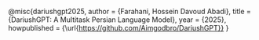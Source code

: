 @misc{dariushgpt2025,
  author = {Farahani, Hossein Davoud Abadi},
  title = {DariushGPT: A Multitask Persian Language Model},
  year = {2025},
  howpublished = {\url{https://github.com/Aimgodbro/DariushGPT}}
}
